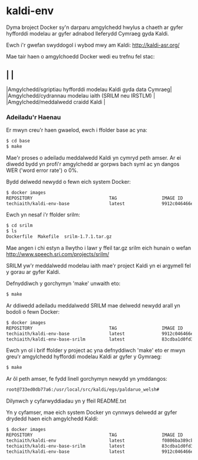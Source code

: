 # kaldi-env

Dyma broject Docker sy'n darparu amgylchedd hwylus a chaeth ar gyfer hyfforddi 
modelau ar gyfer adnabod lleferydd Cymraeg gyda Kaldi.


Ewch i'r gwefan swyddogol i wybod mwy am Kaldi: http://kaldi-asr.org/


Mae tair haen o amgylchoedd Docker wedi eu trefnu fel stac:


|                                                              |
----------------------------------------------------------------
|Amgylchedd/sgriptiau hyfforddi modelau Kaldi gyda data Cymraeg|
|Amgylchedd/cydrannau modelau iaith (SRILM neu IRSTLM)         |
|Amgylchedd/meddalwedd craidd Kaldi                            |
 

### Adeiladu'r Haenau
Er mwyn creu'r haen gwaelod, ewch i ffolder base ac yna:

```bash
$ cd base
$ make
```

Mae'r proses o adeiladu meddalwedd Kaldi yn cymryd peth amser. Ar ei diwedd bydd
yn profi'r amgylchedd ar gorpws bach syml ac yn dangos WER ('word error rate') o
0%.

Bydd delwedd newydd o fewn eich system Docker:

```bash
$ docker images
REPOSITORY                             TAG                 IMAGE ID            CREATED             SIZE
techiaith/kaldi-env-base               latest              9912c046466e        1 minute ago          9.37 GB
```

Ewch yn nesaf i'r ffolder srilm:

```bash
$ cd srilm
$ ls
Dockerfile  Makefile  srilm-1.7.1.tar.gz
```

Mae angen i chi estyn a llwytho i lawr y ffeil tar.gz srilm eich hunain o wefan
http://www.speech.sri.com/projects/srilm/

SRILM yw'r meddalwedd modelau iaith mae'r project Kaldi yn ei argymell fel y gorau ar gyfer Kaldi. 

Defnyddiwch y gorchymyn 'make' unwaith eto:


```bash
$ make
```

Ar ddiwedd adeiladu meddalwedd SRILM mae delwedd newydd arall yn bodoli o fewn Docker:

```bash
$ docker images
REPOSITORY                             TAG                 IMAGE ID            CREATED             SIZE
techiaith/kaldi-env-base               latest              9912c046466e        30 minutes ago       9.37 GB
techiaith/kaldi-env-base-srilm         latest              83cdba1d0fd3        1 minute ago         10.01 GB
```

Ewch yn ol i brif ffolder y project ac yna defnyddiwch 'make' eto er mwyn greu'r
amgylchedd hyfforddi modelau Kaldi ar gyfer y Gymraeg:

```bash
$ make
```

Ar ôl peth amser, fe fydd linell gorchymyn newydd yn ymddangos:

```bash
root@733ed0db77a6:/usr/local/src/kaldi/egs/paldaruo_welsh# 
```

Dilynwch y cyfarwyddiadau yn y ffeil README.txt 


Yn y cyfamser, mae eich system Docker yn cynnwys delwedd ar gyfer drydedd haen 
eich amgylchedd Kaldi:

```bash
$ docker images
REPOSITORY                             TAG                 IMAGE ID            CREATED             SIZE
techiaith/kaldi-env                    latest              f0806ba389cb        4 seconds ago       10.12 GB
techiaith/kaldi-env-base-srilm         latest              83cdba1d0fd3        10 minutes ago      10.01 GB
techiaith/kaldi-env-base               latest              9912c046466e        30 minutes ago      9.37 GB
```

  
 






